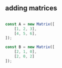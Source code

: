 
## adding matrices

```javascript

const A = new Matrix([
    [1, 2, 3], 
    [4, 5, 6], 
]);

const B = new Matrix([
    [2, 1, 0], 
    [2, 0, 2]
]);

```